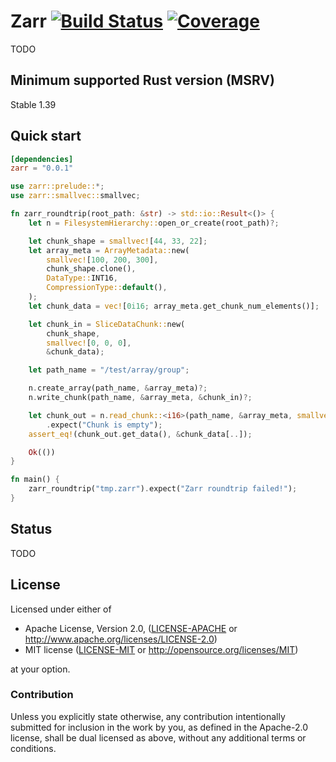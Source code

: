# Zarr [![Build Status](https://travis-ci.org/sci-rs/zarr.svg?branch=main)](https://travis-ci.org/sci-rs/zarr) [![Coverage](https://codecov.io/gh/sci-rs/zarr/branch/main/graph/badge.svg)](https://codecov.io/gh/sci-rs/zarr)

TODO

## Minimum supported Rust version (MSRV)

Stable 1.39

## Quick start

```toml
[dependencies]
zarr = "0.0.1"
```

```rust
use zarr::prelude::*;
use zarr::smallvec::smallvec;

fn zarr_roundtrip(root_path: &str) -> std::io::Result<()> {
    let n = FilesystemHierarchy::open_or_create(root_path)?;

    let chunk_shape = smallvec![44, 33, 22];
    let array_meta = ArrayMetadata::new(
        smallvec![100, 200, 300],
        chunk_shape.clone(),
        DataType::INT16,
        CompressionType::default(),
    );
    let chunk_data = vec![0i16; array_meta.get_chunk_num_elements()];

    let chunk_in = SliceDataChunk::new(
        chunk_shape,
        smallvec![0, 0, 0],
        &chunk_data);

    let path_name = "/test/array/group";

    n.create_array(path_name, &array_meta)?;
    n.write_chunk(path_name, &array_meta, &chunk_in)?;

    let chunk_out = n.read_chunk::<i16>(path_name, &array_meta, smallvec![0, 0, 0])?
        .expect("Chunk is empty");
    assert_eq!(chunk_out.get_data(), &chunk_data[..]);

    Ok(())
}

fn main() {
    zarr_roundtrip("tmp.zarr").expect("Zarr roundtrip failed!");
}
```

## Status

TODO

## License

Licensed under either of

- Apache License, Version 2.0, ([LICENSE-APACHE](LICENSE-APACHE) or http://www.apache.org/licenses/LICENSE-2.0)
- MIT license ([LICENSE-MIT](LICENSE-MIT) or http://opensource.org/licenses/MIT)

at your option.

### Contribution

Unless you explicitly state otherwise, any contribution intentionally submitted for inclusion in the work by you, as defined in the Apache-2.0 license, shall be dual licensed as above, without any additional terms or conditions.
